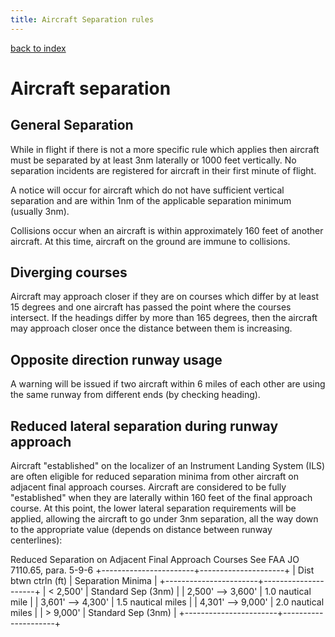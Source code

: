 ```yaml
---
title: Aircraft Separation rules
---
```

[back to index](index.html)

# Aircraft separation

## General Separation

While in flight if there is not a more specific rule which applies
then aircraft must be separated by at least 3nm laterally or 1000 feet
vertically.  No separation incidents are registered for aircraft in
their first minute of flight.

A notice will occur for aircraft which do not have sufficient vertical
separation and are within 1nm of the applicable separation minimum
(usually 3nm).

Collisions occur when an aircraft is within approximately 160 feet of
another aircraft. At this time, aircraft on the ground are immune to
collisions.

## Diverging courses

Aircraft may approach closer if they are on courses which differ by at
least 15 degrees and one aircraft has passed the point where the
courses intersect.  If the headings differ by more than 165 degrees,
then the aircraft may approach closer once the distance between them
is increasing.

## Opposite direction runway usage

A warning will be issued if two aircraft within 6 miles of each other
are using the same runway from different ends (by checking heading).

## Reduced lateral separation during runway approach

Aircraft "established" on the localizer of an Instrument Landing System
(ILS) are often eligible for reduced separation minima from other aircraft
on adjacent final approach courses. Aircraft are considered to be fully
"established" when they are laterally within 160 feet of the final
approach course. At this point, the lower lateral separation requirements
will be applied, allowing the aircraft to go under 3nm separation, all the
way down to the appropriate value (depends on distance between runway
centerlines):

  Reduced Separation on Adjacent Final Approach Courses
  See FAA JO 7110.65, para. 5-9-6
  +-----------------------+---------------------+
  | Dist btwn ctrln (ft)  |  Separation Minima  |
  +-----------------------+---------------------+
  |    < 2,500'           |  Standard Sep (3nm) |
  |    2,500' --> 3,600'  |  1.0 nautical mile  |
  |    3,601' --> 4,300'  |  1.5 nautical miles |
  |    4,301' --> 9,000'  |  2.0 nautical miles |
  |             > 9,000'  |  Standard Sep (3nm) |
  +-----------------------+---------------------+
